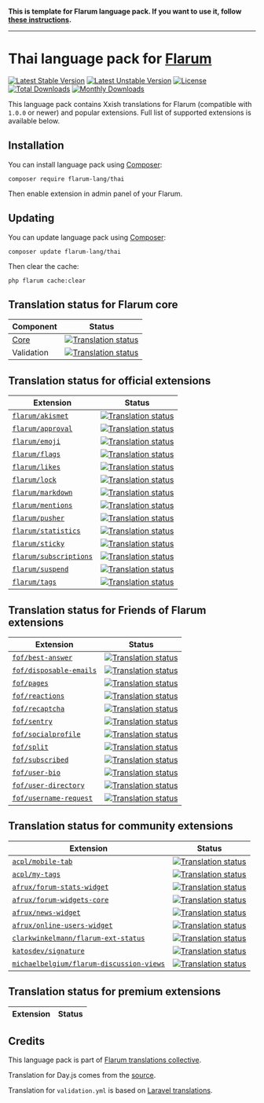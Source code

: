 **This is template for Flarum language pack. If you want to use it, follow [these instructions](https://github.com/rob006-software/flarum-lang-template/wiki).**

---------

# Thai language pack for [Flarum](https://flarum.org/)

[![Latest Stable Version](https://img.shields.io/packagist/v/yourname/flarum-lang-xxish?color=success&label=stable)](https://packagist.org/packages/yourname/flarum-lang-xxish) 
[![Latest Unstable Version](https://img.shields.io/packagist/v/yourname/flarum-lang-xxish?include_prereleases&label=unstable)](https://packagist.org/packages/yourname/flarum-lang-xxish) 
[![License](https://img.shields.io/packagist/l/yourname/flarum-lang-xxish)](https://packagist.org/packages/yourname/flarum-lang-xxish) 
[![Total Downloads](https://img.shields.io/packagist/dt/yourname/flarum-lang-xxish)](https://packagist.org/packages/yourname/flarum-lang-xxish/stats) 
[![Monthly Downloads](https://img.shields.io/packagist/dm/yourname/flarum-lang-xxish)](https://packagist.org/packages/yourname/flarum-lang-xxish/stats) 

This language pack contains Xxish translations for Flarum (compatible with `1.0.0` or newer) and popular extensions. Full list of supported extensions is available below.


## Installation

You can install language pack using [Composer](https://getcomposer.org/):

```console
composer require flarum-lang/thai
```

Then enable extension in admin panel of your Flarum.


## Updating

You can update language pack using [Composer](https://getcomposer.org/):

```console
composer update flarum-lang/thai
```

Then clear the cache:

```console
php flarum cache:clear
```


## Translation status for Flarum core

| Component | Status |
| --- | --- |
| [Core](https://github.com/flarum/core) | [![Translation status](https://weblate.rob006.net/widgets/flarum/xx/core/svg-badge.svg)](https://weblate.rob006.net/projects/flarum/core/xx/) |
| Validation | [![Translation status](https://weblate.rob006.net/widgets/flarum/xx/validation/svg-badge.svg)](https://weblate.rob006.net/projects/flarum/validation/xx/) |


## Translation status for official extensions

<!-- flarum-extensions-list-start -->

| Extension | Status |
| --- | --- |
| [`flarum/akismet`](https://github.com/flarum/akismet) | [![Translation status](https://weblate.rob006.net/widgets/flarum/th/flarum-akismet/svg-badge.svg)](https://weblate.rob006.net/projects/flarum/flarum-akismet/th/) |
| [`flarum/approval`](https://github.com/flarum/approval) | [![Translation status](https://weblate.rob006.net/widgets/flarum/th/flarum-approval/svg-badge.svg)](https://weblate.rob006.net/projects/flarum/flarum-approval/th/) |
| [`flarum/emoji`](https://github.com/flarum/emoji) | [![Translation status](https://weblate.rob006.net/widgets/flarum/th/flarum-emoji/svg-badge.svg)](https://weblate.rob006.net/projects/flarum/flarum-emoji/th/) |
| [`flarum/flags`](https://github.com/flarum/flags) | [![Translation status](https://weblate.rob006.net/widgets/flarum/th/flarum-flags/svg-badge.svg)](https://weblate.rob006.net/projects/flarum/flarum-flags/th/) |
| [`flarum/likes`](https://github.com/flarum/likes) | [![Translation status](https://weblate.rob006.net/widgets/flarum/th/flarum-likes/svg-badge.svg)](https://weblate.rob006.net/projects/flarum/flarum-likes/th/) |
| [`flarum/lock`](https://github.com/flarum/lock) | [![Translation status](https://weblate.rob006.net/widgets/flarum/th/flarum-lock/svg-badge.svg)](https://weblate.rob006.net/projects/flarum/flarum-lock/th/) |
| [`flarum/markdown`](https://github.com/flarum/markdown) | [![Translation status](https://weblate.rob006.net/widgets/flarum/th/flarum-markdown/svg-badge.svg)](https://weblate.rob006.net/projects/flarum/flarum-markdown/th/) |
| [`flarum/mentions`](https://github.com/flarum/mentions) | [![Translation status](https://weblate.rob006.net/widgets/flarum/th/flarum-mentions/svg-badge.svg)](https://weblate.rob006.net/projects/flarum/flarum-mentions/th/) |
| [`flarum/pusher`](https://github.com/flarum/pusher) | [![Translation status](https://weblate.rob006.net/widgets/flarum/th/flarum-pusher/svg-badge.svg)](https://weblate.rob006.net/projects/flarum/flarum-pusher/th/) |
| [`flarum/statistics`](https://github.com/flarum/statistics) | [![Translation status](https://weblate.rob006.net/widgets/flarum/th/flarum-statistics/svg-badge.svg)](https://weblate.rob006.net/projects/flarum/flarum-statistics/th/) |
| [`flarum/sticky`](https://github.com/flarum/sticky) | [![Translation status](https://weblate.rob006.net/widgets/flarum/th/flarum-sticky/svg-badge.svg)](https://weblate.rob006.net/projects/flarum/flarum-sticky/th/) |
| [`flarum/subscriptions`](https://github.com/flarum/subscriptions) | [![Translation status](https://weblate.rob006.net/widgets/flarum/th/flarum-subscriptions/svg-badge.svg)](https://weblate.rob006.net/projects/flarum/flarum-subscriptions/th/) |
| [`flarum/suspend`](https://github.com/flarum/suspend) | [![Translation status](https://weblate.rob006.net/widgets/flarum/th/flarum-suspend/svg-badge.svg)](https://weblate.rob006.net/projects/flarum/flarum-suspend/th/) |
| [`flarum/tags`](https://github.com/flarum/tags) | [![Translation status](https://weblate.rob006.net/widgets/flarum/th/flarum-tags/svg-badge.svg)](https://weblate.rob006.net/projects/flarum/flarum-tags/th/) |

<!-- flarum-extensions-list-stop -->


## Translation status for Friends of Flarum extensions

<!-- fof-extensions-list-start -->

| Extension | Status |
| --- | --- |
| [`fof/best-answer`](https://github.com/FriendsOfFlarum/best-answer) | [![Translation status](https://weblate.rob006.net/widgets/flarum/th/fof-best-answer/svg-badge.svg)](https://weblate.rob006.net/projects/flarum/fof-best-answer/th/) |
| [`fof/disposable-emails`](https://github.com/FriendsOfFlarum/disposable-emails) | [![Translation status](https://weblate.rob006.net/widgets/flarum/th/fof-disposable-emails/svg-badge.svg)](https://weblate.rob006.net/projects/flarum/fof-disposable-emails/th/) |
| [`fof/pages`](https://github.com/FriendsOfFlarum/pages) | [![Translation status](https://weblate.rob006.net/widgets/flarum/th/fof-pages/svg-badge.svg)](https://weblate.rob006.net/projects/flarum/fof-pages/th/) |
| [`fof/reactions`](https://github.com/FriendsOfFlarum/reactions) | [![Translation status](https://weblate.rob006.net/widgets/flarum/th/fof-reactions/svg-badge.svg)](https://weblate.rob006.net/projects/flarum/fof-reactions/th/) |
| [`fof/recaptcha`](https://github.com/FriendsOfFlarum/recaptcha) | [![Translation status](https://weblate.rob006.net/widgets/flarum/th/fof-recaptcha/svg-badge.svg)](https://weblate.rob006.net/projects/flarum/fof-recaptcha/th/) |
| [`fof/sentry`](https://github.com/FriendsOfFlarum/sentry) | [![Translation status](https://weblate.rob006.net/widgets/flarum/th/fof-sentry/svg-badge.svg)](https://weblate.rob006.net/projects/flarum/fof-sentry/th/) |
| [`fof/socialprofile`](https://github.com/FriendsOfFlarum/socialprofile) | [![Translation status](https://weblate.rob006.net/widgets/flarum/th/fof-socialprofile/svg-badge.svg)](https://weblate.rob006.net/projects/flarum/fof-socialprofile/th/) |
| [`fof/split`](https://github.com/FriendsOfFlarum/split) | [![Translation status](https://weblate.rob006.net/widgets/flarum/th/fof-split/svg-badge.svg)](https://weblate.rob006.net/projects/flarum/fof-split/th/) |
| [`fof/subscribed`](https://github.com/FriendsOfFlarum/subscribed) | [![Translation status](https://weblate.rob006.net/widgets/flarum/th/fof-subscribed/svg-badge.svg)](https://weblate.rob006.net/projects/flarum/fof-subscribed/th/) |
| [`fof/user-bio`](https://github.com/FriendsOfFlarum/user-bio) | [![Translation status](https://weblate.rob006.net/widgets/flarum/th/fof-user-bio/svg-badge.svg)](https://weblate.rob006.net/projects/flarum/fof-user-bio/th/) |
| [`fof/user-directory`](https://github.com/FriendsOfFlarum/user-directory) | [![Translation status](https://weblate.rob006.net/widgets/flarum/th/fof-user-directory/svg-badge.svg)](https://weblate.rob006.net/projects/flarum/fof-user-directory/th/) |
| [`fof/username-request`](https://github.com/FriendsOfFlarum/username-request) | [![Translation status](https://weblate.rob006.net/widgets/flarum/th/fof-username-request/svg-badge.svg)](https://weblate.rob006.net/projects/flarum/fof-username-request/th/) |

<!-- fof-extensions-list-stop -->


## Translation status for community extensions

<!-- various-extensions-list-start -->

| Extension | Status |
| --- | --- |
| [`acpl/mobile-tab`](https://github.com/android-com-pl/mobile-tab) | [![Translation status](https://weblate.rob006.net/widgets/flarum/th/acpl-mobile-tab/svg-badge.svg)](https://weblate.rob006.net/projects/flarum/acpl-mobile-tab/th/) |
| [`acpl/my-tags`](https://github.com/android-com-pl/my-tags) | [![Translation status](https://weblate.rob006.net/widgets/flarum/th/acpl-my-tags/svg-badge.svg)](https://weblate.rob006.net/projects/flarum/acpl-my-tags/th/) |
| [`afrux/forum-stats-widget`](https://github.com/afrux/forum-stats-widget) | [![Translation status](https://weblate.rob006.net/widgets/flarum/th/afrux-forum-stats-widget/svg-badge.svg)](https://weblate.rob006.net/projects/flarum/afrux-forum-stats-widget/th/) |
| [`afrux/forum-widgets-core`](https://github.com/afrux/forum-widgets-core) | [![Translation status](https://weblate.rob006.net/widgets/flarum/th/afrux-forum-widgets-core/svg-badge.svg)](https://weblate.rob006.net/projects/flarum/afrux-forum-widgets-core/th/) |
| [`afrux/news-widget`](https://github.com/afrux/news-widget) | [![Translation status](https://weblate.rob006.net/widgets/flarum/th/afrux-news-widget/svg-badge.svg)](https://weblate.rob006.net/projects/flarum/afrux-news-widget/th/) |
| [`afrux/online-users-widget`](https://github.com/afrux/online-users-widget) | [![Translation status](https://weblate.rob006.net/widgets/flarum/th/afrux-online-users-widget/svg-badge.svg)](https://weblate.rob006.net/projects/flarum/afrux-online-users-widget/th/) |
| [`clarkwinkelmann/flarum-ext-status`](https://github.com/clarkwinkelmann/flarum-ext-status) | [![Translation status](https://weblate.rob006.net/widgets/flarum/th/clarkwinkelmann-status/svg-badge.svg)](https://weblate.rob006.net/projects/flarum/clarkwinkelmann-status/th/) |
| [`katosdev/signature`](https://github.com/katosdev/signature) | [![Translation status](https://weblate.rob006.net/widgets/flarum/th/katosdev-signature/svg-badge.svg)](https://weblate.rob006.net/projects/flarum/katosdev-signature/th/) |
| [`michaelbelgium/flarum-discussion-views`](https://github.com/MichaelBelgium/flarum-discussion-views) | [![Translation status](https://weblate.rob006.net/widgets/flarum/th/michaelbelgium-discussion-views/svg-badge.svg)](https://weblate.rob006.net/projects/flarum/michaelbelgium-discussion-views/th/) |

<!-- various-extensions-list-stop -->


## Translation status for premium extensions

<!-- premium-extensions-list-start -->

| Extension | Status |
| --- | --- |

<!-- premium-extensions-list-stop -->


## Credits

This language pack is part of [Flarum translations collective](https://github.com/rob006-software/flarum-translations).

Translation for Day.js comes from the [source](https://github.com/iamkun/dayjs/blob/v1.10.4/src/locale/xx.js).

Translation for `validation.yml` is based on [Laravel translations](https://github.com/Laravel-Lang/lang/blob/8.1.3/src/xx/validation.php).
